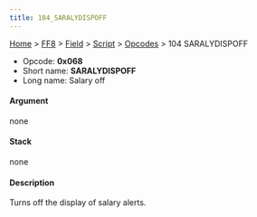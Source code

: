 ```yaml
---
title: 104_SARALYDISPOFF
---
```


[Home](../../../../index.md) > [FF8](../../../../FF8.md) > [Field](../../../Field.md) > [Script](../../Script.md) > [Opcodes](../Opcodes.md) > 104 SARALYDISPOFF

-   Opcode: **0x068**
-   Short name: **SARALYDISPOFF**
-   Long name: Salary off

#### Argument

none

#### Stack

none

#### Description

Turns off the display of salary alerts.
